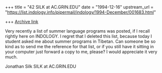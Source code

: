 +++
title = "42 SILK at AC.GRIN.EDU"
date = "1994-12-16"
upstream_url = "https://list.indology.info/pipermail/indology/1994-December/001683.html"

+++
[Archive link](https://list.indology.info/pipermail/indology/1994-December/001683.html)

Very recently a list of summer language programs was posted, if I recall
rightly here on INDOLOGY.  I regret that I deleted this list, because today
I student asked me about summer programs in Tibetan.  Can someone be so
kind as to send me the reference for that list, or if you still have it
sitting in your computer just forward a copy to me, please?  I would
appreciate it very much.

Jonathan Silk
SILK at AC.GRIN.EDU







